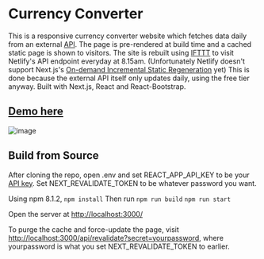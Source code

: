 # Currency Converter

This is a responsive currency converter website which fetches data daily from an external [API](https://www.exchangerate-api.com/). The page is pre-rendered at build time and a cached static page is shown to visitors. The site is rebuilt using [IFTTT](https://ifttt.com/) to visit Netlify's API endpoint everyday at 8.15am. (Unfortunately Netlify doesn't support Next.js's [On-demand Incremental Static Regeneration](https://nextjs.org/docs/basic-features/data-fetching/incremental-static-regeneration) yet) This is done because the external API itself only updates daily, using the free tier anyway. Built with Next.js, React and React-Bootstrap.

## [Demo here](https://convert-currency-rates.netlify.app/)

![image](https://user-images.githubusercontent.com/68541293/194449263-ebc52d24-4eab-4fae-ae61-ae597dd81423.png)

## Build from Source
After cloning the repo, open .env and set REACT_APP_API_KEY to be your [API key](https://www.exchangerate-api.com/). Set NEXT_REVALIDATE_TOKEN to be whatever password you want.

Using npm 8.1.2,
`npm install`
Then run 
`npm run build`
`npm run start`

Open the server at [http://localhost:3000/](http://localhost:3000/)

To purge the cache and force-update the page, visit [http://localhost:3000/api/revalidate?secret=yourpassword](http://localhost:3000/api/revalidate?secret=yourpassword), where yourpassword is what you set NEXT_REVALIDATE_TOKEN to earlier. 
